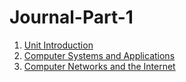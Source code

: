 # Journal-Part-1

1. [Unit Introduction](./week01.md)
2. [Computer Systems and Applications](./week02.md)
3. [Computer Networks and the Internet](./week03.md)
